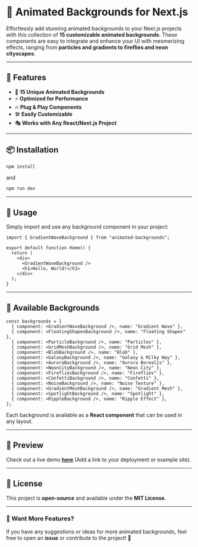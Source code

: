 # 🌟 Animated Backgrounds for Next.js

Effortlessly add stunning animated backgrounds to your Next.js projects with this collection of **15 customizable animated backgrounds**. These components are easy to integrate and enhance your UI with mesmerizing effects, ranging from **particles and gradients to fireflies and neon cityscapes**.

---

## 🚀 Features

- 🎨 **15 Unique Animated Backgrounds**
- ⚡ **Optimized for Performance**
- 🔥 **Plug & Play Components**
- 🛠️ **Easily Customizable**
- 🎭 **Works with Any React/Next.js Project**

---

## 📦 Installation

```bash
npm install
```

and

```bash
npm run dev
```

---

## 🔧 Usage

Simply import and use any background component in your project:

```tsx
import { GradientWaveBackground } from "animated-backgrounds";

export default function Home() {
  return (
    <div>
      <GradientWaveBackground />
      <h1>Hello, World!</h1>
    </div>
  );
}
```

---

## 🎨 Available Backgrounds

```tsx
const backgrounds = [
  { component: <GradientWaveBackground />, name: "Gradient Wave" },
  { component: <FloatingShapesBackground />, name: "Floating Shapes" },
  { component: <ParticleBackground />, name: "Particles" },
  { component: <GridMeshBackground />, name: "Grid Mesh" },
  { component: <BlobBackground />, name: "Blob" },
  { component: <GalaxyBackground />, name: "Galaxy & Milky Way" },
  { component: <AuroraBackground />, name: "Aurora Borealis" },
  { component: <NeonCityBackground />, name: "Neon City" },
  { component: <FirefliesBackground />, name: "Fireflies" },
  { component: <ConfettiBackground />, name: "Confetti" },
  { component: <NoiseBackground />, name: "Noise Texture" },
  { component: <GradientMeshBackground />, name: "Gradient Mesh" },
  { component: <SpotlightBackground />, name: "Spotlight" },
  { component: <RippleBackground />, name: "Ripple Effect" },
];
```

Each background is available as a **React component** that can be used in any layout.

---

## 🎥 Preview

Check out a live demo **[here](#)** (Add a link to your deployment or example site).

---

## 📜 License

This project is **open-source** and available under the **MIT License**.

---

### 💬 Want More Features?

If you have any suggestions or ideas for more animated backgrounds, feel free to open an **issue** or contribute to the project! 🚀
